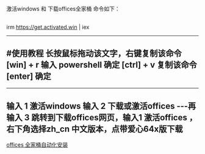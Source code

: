 #
激活windows 和 下载offices全家桶 命令如下：
##
irm https://get.activated.win | iex

-------------------------------------
#使用教程
长按鼠标拖动该文字，右键复制该命令 
[win] + r 输入 powershell 确定
[ctrl] + v 复制该命令 
[enter] 确定
-------------------------------------
-------------------------------------
输入 1 激活windows
输入 2 下载或激活offices 
---再输入 3  跳转到下载offices网页，输入1 激活offices
，右下角选择zh_cn 中文版本，点带爱心64x版下载
------------------------------------------------
[offices 全家桶自动化安装](https://wwsn.lanzouw.com/isH4l2uj5yta)
